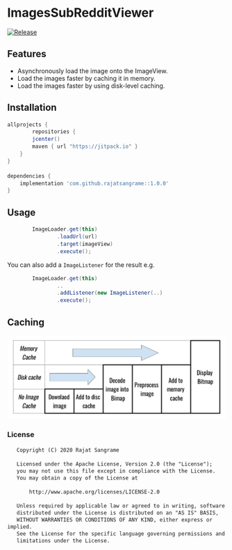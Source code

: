 # ImagesSubRedditViewer
[![Release](https://jitpack.io/v/rajatsangrame/ImagesSubRedditViewer.svg)](https://jitpack.io/#rajatsangrame/ImagesSubRedditViewer)

## Features
 * Asynchronously load the image onto the ImageView.
 * Load the images faster by caching it in memory.
 * Load the images faster by using disk-level caching.

## Installation

```groovy
allprojects {
        repositories {
        jcenter()
        maven { url "https://jitpack.io" }
    }
}

dependencies {
    implementation 'com.github.rajatsangrame::1.0.0'
}
```

## Usage

```java
        ImageLoader.get(this)
                .loadUrl(url)
                .target(imageView)
                .execute();
```

You can also add a `ImageListener` for the result e.g.

```java
        ImageLoader.get(this)
                ..
                .addListener(new ImageListener(..)
                .execute();
```

## Caching
<img src="cache.png">


### License

```
   Copyright (C) 2020 Rajat Sangrame

   Licensed under the Apache License, Version 2.0 (the "License");
   you may not use this file except in compliance with the License.
   You may obtain a copy of the License at

       http://www.apache.org/licenses/LICENSE-2.0

   Unless required by applicable law or agreed to in writing, software
   distributed under the License is distributed on an "AS IS" BASIS,
   WITHOUT WARRANTIES OR CONDITIONS OF ANY KIND, either express or implied.
   See the License for the specific language governing permissions and
   limitations under the License.
```






